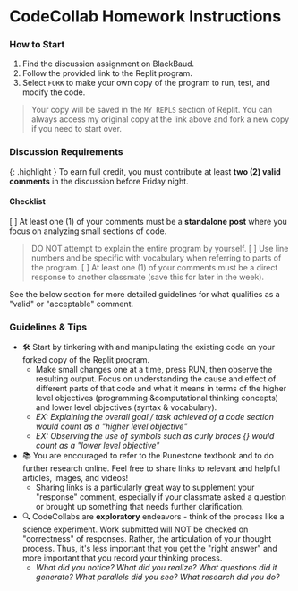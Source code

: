 # CodeCollab Homework Instructions

### How to Start
1. Find the discussion assignment on BlackBaud.
2. Follow the provided link to the Replit program.
3. Select `FORK` to make your own copy of the program to run, test, and modify the code.
> Your copy will be saved in the `MY REPLS` section of Replit.
> You can always access my original copy at the link above and fork a new copy if you need to start over.
  
### Discussion Requirements

{: .highlight }
To earn full credit, you must contribute at least **two (2) valid comments** in the discussion before Friday night.

#### Checklist
[ ] At least one (1) of your comments must be a **standalone post** where you focus on analyzing small sections of code.
> DO NOT attempt to explain the entire program by yourself.
[ ] Use line numbers and be specific with vocabulary when referring to parts of the program.
[ ] At least one (1) of your comments must be a direct response to another classmate (save this for later in the week).

See the below section for more detailed guidelines for what qualifies as a "valid" or "acceptable" comment.

### Guidelines & Tips

* 🛠️ Start by tinkering with and manipulating the existing code on your forked copy of the Replit program. 
  * Make small changes one at a time, press RUN, then observe the resulting output. Focus on understanding the cause and effect of different parts of that code and what it means in terms of the higher level objectives (programming &computational thinking concepts) and lower level objectives (syntax & vocabulary).
  * *EX: Explaining the overall goal / task achieved of a code section would count as a "higher level objective"*
  * *EX: Observing the use of symbols such as curly braces {} would count as a "lower level objective"*
* 📚 You are encouraged to refer to the Runestone textbook and to do further research online. Feel free to share links to relevant and helpful articles, images, and videos!
  * Sharing links is a particularly great way to supplement your "response" comment, especially if your classmate asked a question or brought up something that needs further clarification.
* 🔍 CodeCollabs are **exploratory** endeavors - think of the process like a science experiment. Work submitted will NOT be checked on "correctness" of responses. Rather, the articulation of your thought process. Thus, it's less important that you get the "right answer" and more important that you record your thinking process.
  * _What did you notice? What did you realize? What questions did it generate? What parallels did you see? What research did you do?_
